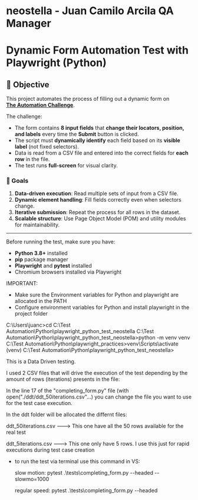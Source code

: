 # neostella - Juan Camilo Arcila QA Manager


# Dynamic Form Automation Test with Playwright (Python)

## 📌 Objective
This project automates the process of filling out a dynamic form on  
[**The Automation Challenge**](https://www.theautomationchallenge.com/).  

The challenge:
- The form contains **8 input fields** that **change their locators, position, and labels** every time the **Submit** button is clicked.
- The script must **dynamically identify** each field based on its **visible label** (not fixed selectors).
- Data is read from a CSV file and entered into the correct fields for **each row** in the file.
- The test runs **full-screen** for visual clarity.

### 🎯 Goals
1. **Data-driven execution**: Read multiple sets of input from a CSV file.
2. **Dynamic element handling**: Fill fields correctly even when selectors change.
3. **Iterative submission**: Repeat the process for all rows in the dataset.
4. **Scalable structure**: Use Page Object Model (POM) and utility modules for maintainability.

---

Before running the test, make sure you have:

- **Python 3.8+** installed  
- **pip** package manager  
- **Playwright** and **pytest** installed  
- Chromium browsers installed via Playwright

IMPORTANT:
- Make sure the Environment variables for Python and playwright are allocated in the PATH
- Configure environment variables for Python and install playwright in the project folder

C:\Users\juanc>cd C:\Test Automation\Python\playwright_python_test_neostella
C:\Test Automation\Python\playwright_python_test_neostella>python -m venv venv
C:\Test Automation\Python\playwright_practices>venv\Scripts\activate
(venv) C:\Test Automation\Python\playwright_python_test_neostella>

This is a Data Driven testing. 

I used 2 CSV files that will drive the execution of the test depending by the amount of 
rows (iterations) presents in the file:

  In the line 17 of the "completing_form.py" file  (with open("./ddt/ddt_50iterations.csv"...) you can change the file you want to use for the test case execution.

  In the ddt folder will be allocated the differnt files:

ddt_50iterations.csv   ---> This one have all the 50 rows available for the real test

ddt_5iterations.csv   ---> This one only have 5 rows. I use this just for rapid executions during test case creation



-  to run the test via terminal use this command in VS:

   slow motion: pytest .\tests\completing_form.py --headed --slowmo=1000

   regular speed: pytest .\tests\completing_form.py --headed

